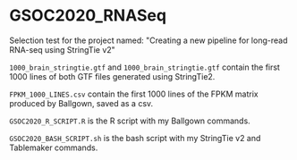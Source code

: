 # GSOC2020_RNASeq
Selection test for the project named: "Creating a new pipeline for long-read RNA-seq using StringTie v2"

`1000_brain_stringtie.gtf` and `1000_brain_stringtie.gtf` contain the first 1000 lines of both GTF files generated using StringTie2.

`FPKM_1000_LINES.csv` contain the first 1000 lines of the FPKM matrix produced by Ballgown, saved as a csv.

`GSOC2020_R_SCRIPT.R` is the R script with my Ballgown commands.

`GSOC2020_BASH_SCRIPT.sh` is the bash script with my StringTie v2 and Tablemaker commands.
